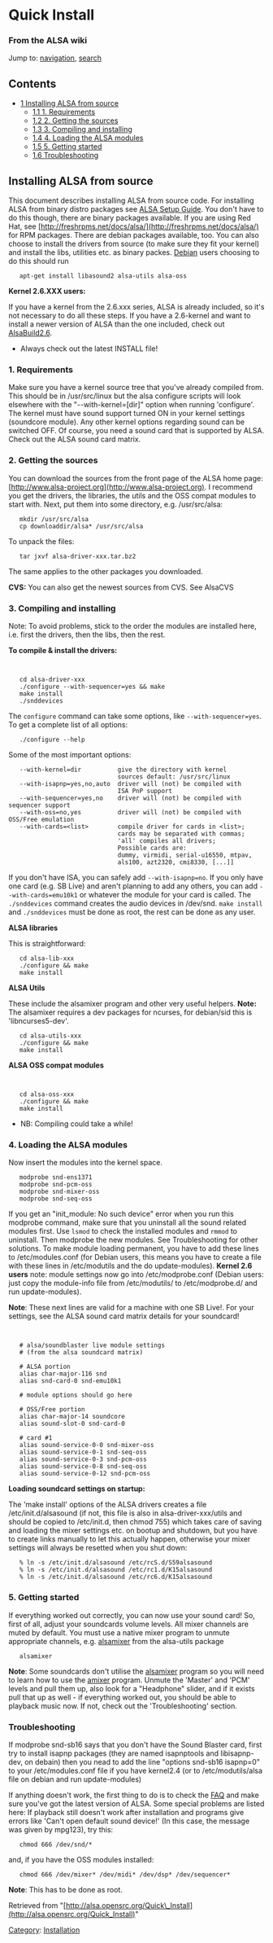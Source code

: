 Quick Install
=============

### From the ALSA wiki

Jump to: [navigation](#mw-head), [search](#p-search)

Contents
--------

-   [1 Installing ALSA from source](#Installing_ALSA_from_source)
    -   [1.1 1. Requirements](#1._Requirements)
    -   [1.2 2. Getting the sources](#2._Getting_the_sources)
    -   [1.3 3. Compiling and installing](#3._Compiling_and_installing)
    -   [1.4 4. Loading the ALSA modules](#4._Loading_the_ALSA_modules)
    -   [1.5 5. Getting started](#5._Getting_started)
    -   [1.6 Troubleshooting](#Troubleshooting)

Installing ALSA from source
---------------------------

This document describes installing ALSA from source code. For installing
ALSA from binary distro packages see [ALSA Setup
Guide](/ALSA_Setup_Guide "ALSA Setup Guide"). You don't have to do this
though, there are binary packages available. If you are using Red Hat,
see [http://freshrpms.net/docs/alsa/](http://freshrpms.net/docs/alsa/)
for RPM packages. There are debian packages available, too. You can also
choose to install the drivers from source (to make sure they fit your
kernel) and install the libs, utilities etc. as binary packes.
[Debian](http://www.debian.org) users choosing to do this should run ` `

       apt-get install libasound2 alsa-utils alsa-oss

**Kernel 2.6.XXX users:**

If you have a kernel from the 2.6.xxx series, ALSA is already included,
so it's not necessary to do all these steps. If you have a 2.6-kernel
and want to install a newer version of ALSA than the one included, check
out [AlsaBuild2.6](/AlsaBuild2.6 "AlsaBuild2.6").

-   Always check out the latest INSTALL file!

### 1. Requirements

Make sure you have a kernel source tree that you've already compiled
from. This should be in /usr/src/linux but the alsa configure scripts
will look elsewhere with the "--with-kernel=[dir]" option when running
'configure'. The kernel must have sound support turned ON in your kernel
settings (soundcore module). Any other kernel options regarding sound
can be switched OFF. Of course, you need a sound card that is supported
by ALSA. Check out the ALSA sound card matrix.

### 2. Getting the sources

You can download the sources from the front page of the ALSA home page:
[http://www.alsa-project.org](http://www.alsa-project.org). I recommend
you get the drivers, the libraries, the utils and the OSS compat modules
to start with. Next, put them into some directory, e.g. /usr/src/alsa:
` `

       mkdir /usr/src/alsa
       cp downloaddir/alsa* /usr/src/alsa

To unpack the files: ` `

       tar jxvf alsa-driver-xxx.tar.bz2

The same applies to the other packages you downloaded.

**CVS:** You can also get the newest sources from CVS. See AlsaCVS

### 3. Compiling and installing

Note: To avoid problems, stick to the order the modules are installed
here, i.e. first the drivers, then the libs, then the rest.

**To compile & install the drivers:**

` `

       cd alsa-driver-xxx
       ./configure --with-sequencer=yes && make
       make install
       ./snddevices

The `configure` command can take some options, like
`--with-sequencer=yes`. To get a complete list of all options: ` `

       ./configure --help

Some of the most important options: ` `

       --with-kernel=dir          give the directory with kernel
                                  sources default: /usr/src/linux
       --with-isapnp=yes,no,auto  driver will (not) be compiled with
                                  ISA PnP support
       --with-sequencer=yes,no    driver will (not) be compiled with sequencer support
       --with-oss=no,yes          driver will (not) be compiled with OSS/Free emulation
       --with-cards=<list>        compile driver for cards in <list>;
                                  cards may be separated with commas;
                                  'all' compiles all drivers;
                                  Possible cards are:
                                  dummy, virmidi, serial-u16550, mtpav,
                                  als100, azt2320, cmi8330, [...]]

If you don't have ISA, you can safely add `--with-isapnp=no`. If you
only have one card (e.g. SB Live) and aren't planning to add any others,
you can add `--with-cards=emu10k1` or whatever the module for your card
is called. The `./snddevices` command creates the audio devices in
/dev/snd. `make install` and `./snddevices` must be done as root, the
rest can be done as any user.

**ALSA libraries**

This is straightforward: ` `

       cd alsa-lib-xxx
       ./configure && make
       make install

**ALSA Utils**

These include the alsamixer program and other very useful helpers.
**Note:** The alsamixer requires a dev packages for ncurses, for
debian/sid this is 'libncurses5-dev'. ` `

       cd alsa-utils-xxx
       ./configure && make
       make install

**ALSA OSS compat modules**

` `

       cd alsa-oss-xxx
       ./configure && make
       make install

-   NB: Compiling could take a while!

### 4. Loading the ALSA modules

Now insert the modules into the kernel space. ` `

       modprobe snd-ens1371
       modprobe snd-pcm-oss
       modprobe snd-mixer-oss
       modprobe snd-seq-oss

If you get an "init\_module: No such device" error when you run this
modprobe command, make sure that you uninstall all the sound related
modules first. Use `lsmod` to check the installed modules and `rmmod` to
uninstall. Then modprobe the new modules. See Troubleshooting for other
solutions. To make module loading permanent, you have to add these lines
to /etc/modules.conf (for Debian users, this means you have to create a
file with these lines in /etc/modutils and the do update-modules).
**Kernel 2.6 users** note: module settings now go into
/etc/modprobe.conf (Debian users: just copy the module-info file from
/etc/modutils/ to /etc/modprobe.d/ and run update-modules).

**Note**: These next lines are valid for a machine with one SB Live!.
For your settings, see the ALSA sound card matrix details for your
soundcard!

` `

       # alsa/soundblaster live module settings
       # (from the alsa soundcard matrix)
       
       # ALSA portion
       alias char-major-116 snd
       alias snd-card-0 snd-emu10k1
       
       # module options should go here
       
       # OSS/Free portion
       alias char-major-14 soundcore
       alias sound-slot-0 snd-card-0
       
       # card #1
       alias sound-service-0-0 snd-mixer-oss
       alias sound-service-0-1 snd-seq-oss
       alias sound-service-0-3 snd-pcm-oss
       alias sound-service-0-8 snd-seq-oss
       alias sound-service-0-12 snd-pcm-oss

**Loading soundcard settings on startup:**

The 'make install' options of the ALSA drivers creates a file
/etc/init.d/alsasound (if not, this file is also in
alsa-driver-xxx/utils and should be copied to /etc/init.d, then chmod
755) which takes care of saving and loading the mixer settings etc. on
bootup and shutdown, but you have to create links manually to let this
actually happen, otherwise your mixer settings will always be resetted
when you shut down: ` `

       % ln -s /etc/init.d/alsasound /etc/rcS.d/S59alsasound
       % ln -s /etc/init.d/alsasound /etc/rc1.d/K15alsasound
       % ln -s /etc/init.d/alsasound /etc/rc6.d/K15alsasound

### 5. Getting started

If everything worked out correctly, you can now use your sound card! So,
first of all, adjust your soundcards volume levels. All mixer channels
are muted by default. You must use a native mixer program to unmute
appropriate channels, e.g. [alsamixer](/Alsamixer "Alsamixer") from the
alsa-utils package ` `

       alsamixer

**Note**: Some soundcards don't utilise the
[alsamixer](/Alsamixer "Alsamixer") program so you will need to learn
how to use the [amixer](/Amixer "Amixer") program. Unmute the 'Master'
and 'PCM' levels and pull them up, also look for a "Headphone" slider,
and if it exists pull that up as well - if everything worked out, you
should be able to playback music now. If not, check out the
'Troubleshooting' section.

### Troubleshooting

If modprobe snd-sb16 says that you don't have the Sound Blaster card,
first try to install isapnp packages (they are named isapnptools and
libisapnp-dev, on debain) then you nead to add the line "options
snd-sb16 isapnp=0" to your /etc/modules.conf file if you have kernel2.4
(or to /etc/modutils/alsa file on debian and run update-modules)

If anything doesn't work, the first thing to do is to check the
[FAQ](/FAQ "FAQ") and make sure you've got the latest version of ALSA.
Some special problems are listed here: If playback still doesn't work
after installation and programs give errors like 'Can't open default
sound device!' (In this case, the message was given by mpg123), try
this: ` `

       chmod 666 /dev/snd/*

and, if you have the OSS modules installed: ` `

       chmod 666 /dev/mixer* /dev/midi* /dev/dsp* /dev/sequencer*

**Note**: This has to be done as root.

Retrieved from
"[http://alsa.opensrc.org/Quick\_Install](http://alsa.opensrc.org/Quick_Install)"

[Category](/Special:Categories "Special:Categories"):
[Installation](/Category:Installation "Category:Installation")

